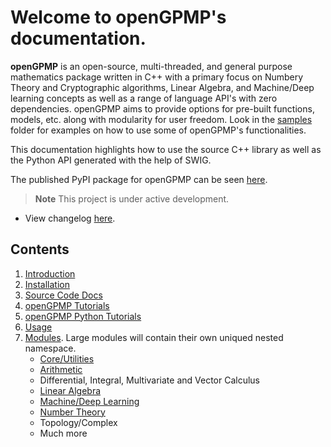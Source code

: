 Welcome to openGPMP's documentation.
===================================
**openGPMP** is an open-source, multi-threaded, and general purpose mathematics package written in C++ with
a primary focus on Numbery Theory and Cryptographic algorithms, Linear Algebra, and Machine/Deep learning concepts
as well as a range of language API's with zero dependencies. openGPMP aims to provide options for pre-built functions, models, etc.
along with modularity for user freedom.
Look in the [samples](https://github.com/akielaries/openGPMP/tree/main/samples) folder for examples
on how to use some of openGPMP's functionalities.

This documentation highlights how to use the source C++ library as well as the 
Python API generated with the help of SWIG. 

The published PyPI package for openGPMP can be 
seen [here](https://pypi.org/project/pygpmp/).

> **Note**
> This project is under active development.

* View changelog [here](changelog.md).

Contents
--------
1. [Introduction](Introduction.md)
2. [Installation](Installation.md)
3. [Source Code Docs](annotated.html)
4. [openGPMP Tutorials](Tutorials.md)
5. [openGPMP Python Tutorials](Tutorials_Python.md)
6. [Usage](Examples.md)
7. [Modules](Modules.md). Large modules will contain their own uniqued nested namespace.
    * [Core/Utilities](namespacegpmp_1_1core.html)
    * [Arithmetic](arithmetic_8hpp.html)
    * Differential, Integral, Multivariate and Vector Calculus
    * [Linear Algebra](linalg_8hpp.html)
    * [Machine/Deep Learning](namespacegpmp_1_1ml.html)
    * [Number Theory](nt_8hpp.html)
    * Topology/Complex
    * Much more


